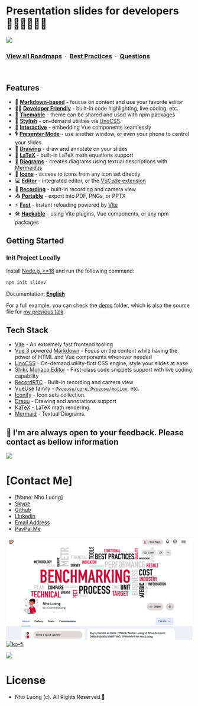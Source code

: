 # Presentation <b>slide</b>s for <b>dev</b>elopers 🧑‍💻👩‍💻👨‍💻

![](https://i.imgur.com/waxVImv.png)
### [View all Roadmaps](https://github.com/nholuongut/all-roadmaps) &nbsp;&middot;&nbsp; [Best Practices](https://github.com/nholuongut/all-roadmaps/blob/main/public/best-practices/) &nbsp;&middot;&nbsp; [Questions](https://www.linkedin.com/in/nholuong/)
<br/>

## Features
- 📝 [**Markdown-based**](https://sli.dev/guide/syntax) - foucus on content and use your favorite editor
- 🧑‍💻 [**Developer Friendly**](https://sli.dev/guide/syntax#code-blocks) - built-in code highlighting, live coding, etc.
- 🎨 [**Themable**](https://sli.dev/resources/theme-gallery) - theme can be shared and used with npm packages
- 🌈 [**Stylish**](https://sli.dev/guide/syntax#embedded-styles) - on-demand utilities via [UnoCSS](https://github.com/unocss/unocss).
- 🤹 [**Interactive**](https://sli.dev/custom/directory-structure#components) - embedding Vue components seamlessly
- 🎙 [**Presenter Mode**](https://sli.dev/guide/ui#presenter-mode) - use another window, or even your phone to control your slides
- 🎨 [**Drawing**](https://sli.dev/features/drawing) - draw and annotate on your slides
- 🧮 [**LaTeX**](https://sli.dev/features/latex) - built-in LaTeX math equations support
- 📰 [**Diagrams**](https://sli.dev/guide/syntax#diagrams) - creates diagrams using textual descriptions with [Mermaid.js](https://mermaid.js.org/)
- 🌟 [**Icons**](https://sli.dev/features/icons) - access to icons from any icon set directly
- 💻 [**Editor**](https://sli.dev/guide/index#editor) - integrated editor, or the [VSCode extension](https://sli.dev/features/vscode-extension)
- 🎥 [**Recording**](https://sli.dev/features/recording) - built-in recording and camera view
- 📤 [**Portable**](https://sli.dev/guide/exporting) - export into PDF, PNGs, or PPTX
- ⚡️ [**Fast**](https://vitejs.dev) - instant reloading powered by [Vite](https://vitejs.dev)
- 🛠 [**Hackable**](https://sli.dev/custom/) - using Vite plugins, Vue components, or any npm packages

## Getting Started
### Init Project Locally

Install [Node.js >=18](https://nodejs.org/) and run the following command:

```bash
npm init slidev
```

Documentation:
**[English](https://sli.dev)** 

For a full example, you can check the [demo](https://github.com/nholuongut/slidev/blob/main/demo) folder, which is also the source file for [my previous talk](https://nholuongut.me/posts/composable-vue-vueday-2021).

## Tech Stack

- [Vite](https://vitejs.dev) - An extremely fast frontend tooling
- [Vue 3](https://v3.vuejs.org/) powered [Markdown](https://daringfireball.net/projects/markdown/syntax) - Focus on the content while having the power of HTML and Vue components whenever needed
- [UnoCSS](https://github.com/unocss/unocss) - On-demand utility-first CSS engine, style your slides at ease
- [Shiki](https://github.com/shikijs/shiki), [Monaco Editor](https://github.com/Microsoft/monaco-editor) - First-class code snippets support with live coding capability
- [RecordRTC](https://recordrtc.org) - Built-in recording and camera view
- [VueUse](https://vueuse.org) family - [`@vueuse/core`](https://github.com/vueuse/vueuse), [`@vueuse/motion`](https://github.com/vueuse/motion), etc.
- [Iconify](https://iconify.design/) - Icon sets collection.
- [Drauu](https://github.com/nholuongut/drauu) - Drawing and annotations support
- [KaTeX](https://katex.org/) - LaTeX math rendering.
- [Mermaid](https://mermaid-js.github.io/mermaid) - Textual Diagrams.

## 🚀 I'm are always open to your feedback.  Please contact as bellow information
![](https://i.imgur.com/waxVImv.png)
# **[Contact Me]**
* [Name: Nho Luong]
* [Skype](luongutnho_skype)
* [Github](https://github.com/nholuongut/)
* [Linkedin](https://www.linkedin.com/in/nholuong/)
* [Email Address](luongutnho@hotmail.com)
* [PayPal.Me](https://www.paypal.com/paypalme/nholuongut)

![](Donate.jpg)
[![ko-fi](https://ko-fi.com/img/githubbutton_sm.svg)](https://ko-fi.com/nholuong)

![](https://i.imgur.com/waxVImv.png)
# License
* Nho Luong (c). All Rights Reserved.🌟

